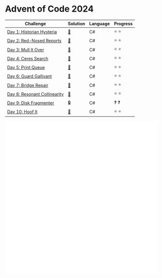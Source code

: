 # Advent of Code 2024

| Challenge | Solution | Language | Progress        |
|---|---|---|---|
|[Day 1: Historian Hysteria](https://adventofcode.com/2024/day/1)    | [🔑](https://github.com/mamjow/adventofcode2024/blob/main/Days/Day1.cs)   | C#       | :star: :star: |           
|[Day 2: Red-Nosed Reports](https://adventofcode.com/2024/day/2)    | [🔑](https://github.com/mamjow/adventofcode2024/blob/main/Days/Day2.cs)   | C#       | :star: :star: |   
|[Day 3: Mull It Over](https://adventofcode.com/2024/day/3)    | [🔑](https://github.com/mamjow/adventofcode2024/blob/main/Days/Day3.cs)   | C#       | :star: :star: |   
|[Day 4: Ceres Search](https://adventofcode.com/2024/day/4)    | [🔑](https://github.com/mamjow/adventofcode2024/blob/main/Days/Day4.cs)   | C#       | :star: :star: |  
|[Day 5: Print Queue](https://adventofcode.com/2024/day/5)    | [🔑](https://github.com/mamjow/adventofcode2024/blob/main/Days/Day5.cs)   | C#       | :star: :star: |  
|[Day 6: Guard Gallivant](https://adventofcode.com/2024/day/6)    | [🔑](https://github.com/mamjow/adventofcode2024/blob/main/Days/Day6.cs)   | C#       | :star: :star: | 
|[Day 7: Bridge Repair](https://adventofcode.com/2024/day/7)    | [🔑](https://github.com/mamjow/adventofcode2024/blob/main/Days/Day7.cs)   | C#       | :star: :star: | 
|[Day 8: Resonant Collinearity](https://adventofcode.com/2024/day/8)    | [🔑](https://github.com/mamjow/adventofcode2024/blob/main/Days/Day8.cs)   | C#       | :star: :star: | 
|[Day 9: Disk Fragmenter](https://adventofcode.com/2024/day/9)    | [🔒](https://github.com/mamjow/adventofcode2024/blob/main/Days/Day9.cs)   | C#       | :question: :question: | 
|[Day 10: Hoof It](https://adventofcode.com/2024/day/10)    | [🔑](https://github.com/mamjow/adventofcode2024/blob/main/Days/Day10.cs)   | C#       | :star: :star: | 

![track](img.svg)